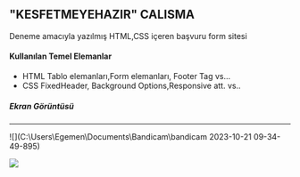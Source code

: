 ## "KESFETMEYEHAZIR" CALISMA

Deneme amacıyla yazılmış HTML,CSS içeren başvuru form sitesi

#### Kullanılan Temel Elemanlar
- HTML Tablo elemanları,Form  elemanları, Footer Tag vs...
- CSS FixedHeader, Background Options,Responsive  att. vs..

##### Ekran Görüntüsü

------------

![](C:\Users\Egemen\Documents\Bandicam\bandicam 2023-10-21 09-34-49-895)

![](https://media.giphy.com/media/v1.Y2lkPTc5MGI3NjExbXhsbndqZWltZTc1MXhoY3lkaHpxNG1waWNqNWU4azlqbndlYmlmdSZlcD12MV9pbnRlcm5hbF9naWZfYnlfaWQmY3Q9Zw/t7zoWadL1cUHK9dZwn/giphy.gif)